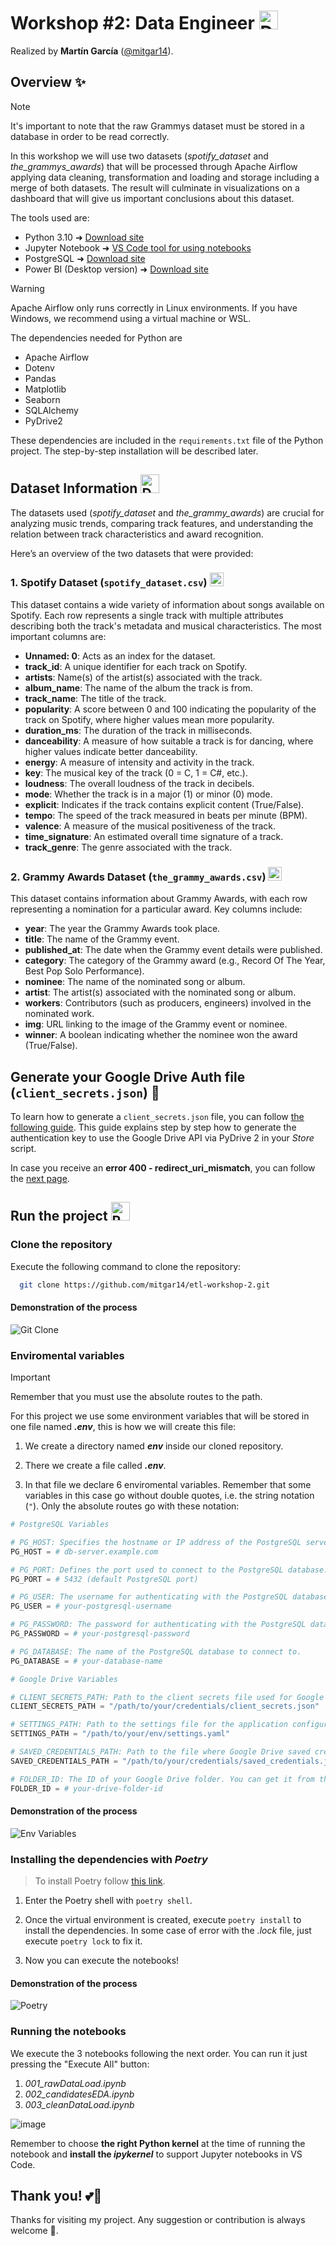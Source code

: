 # Workshop #2: Data Engineer <img src="https://cdn-icons-png.flaticon.com/512/8618/8618924.png" alt="Data Icon" width="30px"/>

Realized by **Martín García** ([@mitgar14](https://github.com/mitgar14)).

## Overview ✨
> [!NOTE]
> It's important to note that the raw Grammys dataset must be stored in a database in order to be read correctly.

In this workshop we will use two datasets (*spotify_dataset* and *the_grammys_awards*) that will be processed through Apache Airflow applying data cleaning, transformation and loading and storage including a merge of both datasets. The result will culminate in visualizations on a dashboard that will give us important conclusions about this dataset.

The tools used are:

* Python 3.10 ➜ [Download site](https://www.python.org/downloads/)
* Jupyter Notebook ➜ [VS Code tool for using notebooks](https://youtu.be/ZYat1is07VI?si=BMHUgk7XrJQksTkt)
* PostgreSQL ➜ [Download site](https://www.postgresql.org/download/)
* Power BI (Desktop version) ➜ [Download site](https://www.microsoft.com/es-es/power-platform/products/power-bi/desktop)

> [!WARNING]
> Apache Airflow only runs correctly in Linux environments. If you have Windows, we recommend using a virtual machine or WSL.

The dependencies needed for Python are

* Apache Airflow
* Dotenv
* Pandas
* Matplotlib
* Seaborn
* SQLAlchemy
* PyDrive2

These dependencies are included in the `requirements.txt` file of the Python project. The step-by-step installation will be described later.

## Dataset Information <img src="https://github.com/user-attachments/assets/5fa5298c-e359-4ef1-976d-b6132e8bda9a" alt="Dataset" width="30px"/>


The datasets used (*spotify_dataset* and *the_grammy_awards*) are crucial for analyzing music trends, comparing track features, and understanding the relation between track characteristics and award recognition.

Here’s an overview of the two datasets that were provided:

### 1. **Spotify Dataset** (`spotify_dataset.csv`) <img src="https://upload.wikimedia.org/wikipedia/commons/thumb/7/71/Spotify.png/1200px-Spotify.png" alt="Spotify" width="22px"/>

This dataset contains a wide variety of information about songs available on Spotify. Each row represents a single track with multiple attributes describing both the track's metadata and musical characteristics. The most important columns are:

- **Unnamed: 0**: Acts as an index for the dataset.
- **track_id**: A unique identifier for each track on Spotify.
- **artists**: Name(s) of the artist(s) associated with the track.
- **album_name**: The name of the album the track is from.
- **track_name**: The title of the track.
- **popularity**: A score between 0 and 100 indicating the popularity of the track on Spotify, where higher values mean more popularity.
- **duration_ms**: The duration of the track in milliseconds.
- **danceability**: A measure of how suitable a track is for dancing, where higher values indicate better danceability.
- **energy**: A measure of intensity and activity in the track.
- **key**: The musical key of the track (0 = C, 1 = C#, etc.).
- **loudness**: The overall loudness of the track in decibels.
- **mode**: Whether the track is in a major (1) or minor (0) mode.
- **explicit**: Indicates if the track contains explicit content (True/False).
- **tempo**: The speed of the track measured in beats per minute (BPM).
- **valence**: A measure of the musical positiveness of the track.
- **time_signature**: An estimated overall time signature of a track.
- **track_genre**: The genre associated with the track.

### 2. **Grammy Awards Dataset** (`the_grammy_awards.csv`) <img src="https://www.pngall.com/wp-content/uploads/9/Grammy-Awards-PNG-Download-Image.png" alt="Grammys" width="22px"/>

This dataset contains information about Grammy Awards, with each row representing a nomination for a particular award. Key columns include:

- **year**: The year the Grammy Awards took place.
- **title**: The name of the Grammy event.
- **published_at**: The date when the Grammy event details were published.
- **category**: The category of the Grammy award (e.g., Record Of The Year, Best Pop Solo Performance).
- **nominee**: The name of the nominated song or album.
- **artist**: The artist(s) associated with the nominated song or album.
- **workers**: Contributors (such as producers, engineers) involved in the nominated work.
- **img**: URL linking to the image of the Grammy event or nominee.
- **winner**: A boolean indicating whether the nominee won the award (True/False).


## Generate your Google Drive Auth file (`client_secrets.json`) 🔑

To learn how to generate a `client_secrets.json` file, you can follow [the following guide](https://github.com/mitgar14/etl-workshop-2/blob/main/docs/guides/drive_api.md). This guide explains step by step how to generate the authentication key to use the Google Drive API via PyDrive 2 in your *Store* script.

In case you receive an **error 400 - redirect_uri_mismatch**, you can follow the [next page](https://elcuaderno.notion.site/Solucionado-Acceso-bloqueado-La-solicitud-de-esta-app-no-es-v-lida-Google-Drive-API-106a9368866a8037b597ecdec3346405?pvs=4).

## Run the project <img src="https://github.com/user-attachments/assets/99bffef1-2692-4cb8-ba13-d6c8c987c6dd" alt="Running code" width="30px"/>


### Clone the repository

Execute the following command to clone the repository:

```bash
  git clone https://github.com/mitgar14/etl-workshop-2.git
```

#### Demonstration of the process

![Git Clone](https://github.com/user-attachments/assets/0885fcdd-d4d8-4774-98bc-ac34914d9a94)


### Enviromental variables

> [!IMPORTANT]
> Remember that you must use the absolute routes to the path.

For this project we use some environment variables that will be stored in one file named ***.env***, this is how we will create this file:

1. We create a directory named ***env*** inside our cloned repository.

2. There we create a file called ***.env***.

3. In that file we declare 6 enviromental variables. Remember that some variables in this case go without double quotes, i.e. the string notation (`"`). Only the absolute routes go with these notation:
  ```python
  # PostgreSQL Variables
  
  # PG_HOST: Specifies the hostname or IP address of the PostgreSQL server.
  PG_HOST = # db-server.example.com
  
  # PG_PORT: Defines the port used to connect to the PostgreSQL database.
  PG_PORT = # 5432 (default PostgreSQL port)
  
  # PG_USER: The username for authenticating with the PostgreSQL database.
  PG_USER = # your-postgresql-username
  
  # PG_PASSWORD: The password for authenticating with the PostgreSQL database.
  PG_PASSWORD = # your-postgresql-password
  
  # PG_DATABASE: The name of the PostgreSQL database to connect to.
  PG_DATABASE = # your-database-name
  
  # Google Drive Variables
  
  # CLIENT_SECRETS_PATH: Path to the client secrets file used for Google Drive authentication.
  CLIENT_SECRETS_PATH = "/path/to/your/credentials/client_secrets.json"
  
  # SETTINGS_PATH: Path to the settings file for the application configuration.
  SETTINGS_PATH = "/path/to/your/env/settings.yaml"
  
  # SAVED_CREDENTIALS_PATH: Path to the file where Google Drive saved credentials are stored.
  SAVED_CREDENTIALS_PATH = "/path/to/your/credentials/saved_credentials.json"

  # FOLDER_ID: The ID of your Google Drive folder. You can get it from the link in your folder.
  FOLDER_ID = # your-drive-folder-id
  ```

#### Demonstration of the process

![Env Variables](https://github.com/user-attachments/assets/9e756e5e-db1a-4953-8d7c-1fa0a92d0500)


### Installing the dependencies with *Poetry*

> To install Poetry follow [this link](https://elcuaderno.notion.site/Poetry-8f7b23a0f9f340318bbba4ef36023d60?pvs=4).


1. Enter the Poetry shell with `poetry shell`.

2. Once the virtual environment is created, execute `poetry install` to install the dependencies. In some case of error with the *.lock* file, just execute `poetry lock` to fix it.

3. Now you can execute the notebooks!

#### Demonstration of the process

![Poetry](https://github.com/user-attachments/assets/3e683921-df9d-4e85-bb3f-c3761a8e3c73)


### Running the notebooks

We execute the 3 notebooks following the next order. You can run it just pressing the "Execute All" button:

   1. *001_rawDataLoad.ipynb*
   2. *002_candidatesEDA.ipynb*
   3. *003_cleanDataLoad.ipynb*

![image](https://github.com/user-attachments/assets/7599de5a-3330-4d1d-ac08-ced17639c320)
  
Remember to choose **the right Python kernel** at the time of running the notebook and **install the *ipykernel*** to support Jupyter notebooks in VS Code.


## Thank you! 💕🐍

Thanks for visiting my project. Any suggestion or contribution is always welcome 👄.
